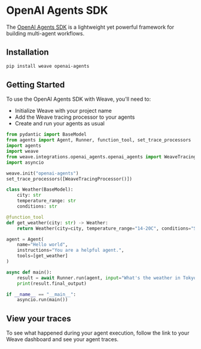 
# OpenAI Agents SDK

The [OpenAI Agents SDK](https://github.com/openai/openai-agents-python) is a lightweight yet powerful framework for building multi-agent workflows.

## Installation

```bash
pip install weave openai-agents
```

## Getting Started

To use the OpenAI Agents SDK with Weave, you'll need to:
- Initialize Weave with your project name
- Add the Weave tracing processor to your agents
- Create and run your agents as usual

```python
from pydantic import BaseModel
from agents import Agent, Runner, function_tool, set_trace_processors
import agents
import weave
from weave.integrations.openai_agents.openai_agents import WeaveTracingProcessor
import asyncio

weave.init("openai-agents")
set_trace_processors([WeaveTracingProcessor()])

class Weather(BaseModel):
    city: str
    temperature_range: str
    conditions: str

@function_tool
def get_weather(city: str) -> Weather:
    return Weather(city=city, temperature_range="14-20C", conditions="Sunny with wind.")

agent = Agent(
    name="Hello world",
    instructions="You are a helpful agent.",
    tools=[get_weather]
)

async def main():
    result = await Runner.run(agent, input="What's the weather in Tokyo?")    
    print(result.final_output)

if __name__ == "__main__":
    asyncio.run(main())
```

## View your traces

To see what happened during your agent execution, follow the link to your Weave dashboard and see your agent traces. 
